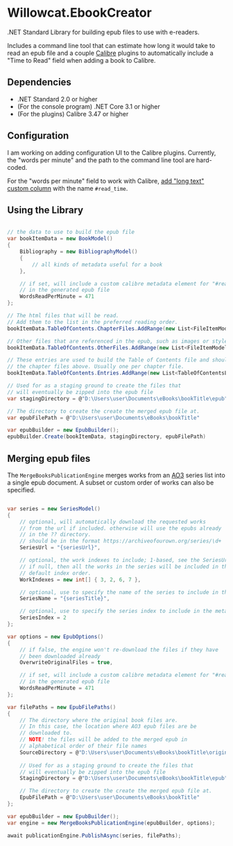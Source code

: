 # Willowcat.EbookCreator

.NET Standard Library for building epub files to use with e-readers. 

Includes a command line tool that can estimate how long it would take
to read an epub file and a couple [Calibre](https://calibre-ebook.com/) plugins to automatically include 
a "Time to Read" field when adding a book to Calibre. 

## Dependencies

* .NET Standard 2.0 or higher
* (For the console program) .NET Core 3.1 or higher
* (For the plugins) Calibre 3.47 or higher

## Configuration

I am working on adding configuration UI to the Calibre plugins. Currently, 
the "words per minute" and the path to the command line tool are hard-coded.

For the "words per minute" field to work with Calibre, [add "long text" custom column](https://blog.calibre-ebook.com/calibre-custom-columns/)
with the name `#read_time`.

## Using the Library



```csharp

// the data to use to build the epub file
var bookItemData = new BookModel() 
{
    Bibliography = new BibliographyModel() 
    {
        // all kinds of metadata useful for a book
    },

    // if set, will include a custom calibre metadata element for "#read_times"
    // in the generated epub file
    WordsReadPerMinute = 471
};

// The html files that will be read. 
// Add them to the list in the preferred reading order.
bookItemData.TableOfContents.ChapterFiles.AddRange(new List<FileItemModel>());

// Other files that are referenced in the epub, such as images or stylesheets
bookItemData.TableOfContents.OtherFiles.AddRange(new List<FileItemModel>());

// These entries are used to build the Table of Contents file and should reference
// the chapter files above. Usually one per chapter file.
bookItemData.TableOfContents.Entries.AddRange(new List<TableOfContentsLinkModel>());

// Used for as a staging ground to create the files that
// will eventually be zipped into the epub file
var stagingDirectory = @"D:\Users\user\Documents\eBooks\bookTitle\epub",

// The directory to create the create the merged epub file at.
var epubFilePath = @"D:\Users\user\Documents\eBooks\bookTitle"

var epubBuilder = new EpubBuilder();
epubBuilder.Create(bookItemData, stagingDirectory, epubFilePath)
```

## Merging epub files

The `MergeBooksPublicationEngine` merges works from an [AO3](https://archiveofourown.org) 
series list into a single epub document. A subset or custom order of works
can also be specified.


```csharp

var series = new SeriesModel()
{
    // optional, will automatically download the requested works 
    // from the url if included. otherwise will use the epubs already
    // in the ?? directory.
    // should be in the format https://archiveofourown.org/series/\d+
    SeriesUrl = "{seriesUrl}",

    // optional, the work indexes to include; 1-based, see the SeriesUrl for the value.
    // if null, then all the works in the series will be included in their 
    // default index order.
    WorkIndexes = new int[] { 3, 2, 6, 7 },

    // optional, use to specify the name of the series to include in the metadata
    SeriesName = "{seriesTitle}", 

    // optional, use to specify the series index to include in the metadata
    SeriesIndex = 2
};

var options = new EpubOptions()
{
    // if false, the engine won't re-download the files if they have 
    // been downloaded already
    OverwriteOriginalFiles = true, 

    // if set, will include a custom calibre metadata element for "#read_times"
    // in the generated epub file
    WordsReadPerMinute = 471
};

var filePaths = new EpubFilePaths()
{
    // The directory where the original book files are. 
    // In this case, the location where AO3 epub files are be 
    // downloaded to.
    // NOTE! the files will be added to the merged epub in 
    // alphabetical order of their file names
    SourceDirectory = @"D:\Users\user\Documents\eBooks\bookTitle\original",
    
    // Used for as a staging ground to create the files that
    // will eventually be zipped into the epub file
    StagingDirectory = @"D:\Users\user\Documents\eBooks\bookTitle\epub",

    // The directory to create the create the merged epub file at.
    EpubFilePath = @"D:\Users\user\Documents\eBooks\bookTitle"
};

var epubBuilder = new EpubBuilder();
var engine = new MergeBooksPublicationEngine(epubBuilder, options);

await publicationEngine.PublishAsync(series, filePaths);
```